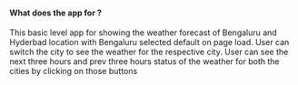 #### What does the app for ?
This basic level app for showing the weather forecast of Bengaluru and Hyderbad location with Bengaluru selected default on page load.
User can switch the city to see the weather for the respective city.
User can see the next three hours and prev three hours status of the weather for both the cities by clicking on those buttons

